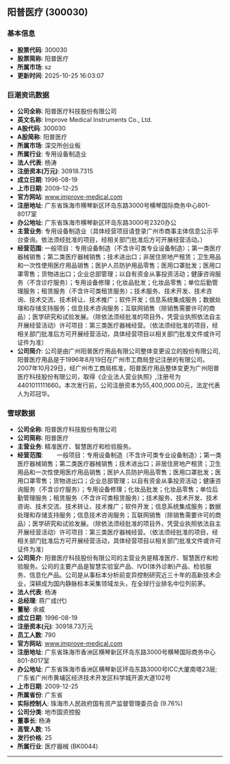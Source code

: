 ## 阳普医疗 (300030)

### 基本信息

- **股票代码**: 300030
- **股票简称**: 阳普医疗
- **所属市场**: sz
- **更新时间**: 2025-10-25 16:03:07

### 巨潮资讯数据

- **公司全称**: 阳普医疗科技股份有限公司
- **英文名称**: Improve Medical Instruments Co., Ltd.
- **A股代码**: 300030
- **A股简称**: 阳普医疗
- **所属市场**: 深交所创业板
- **所属行业**: 专用设备制造业
- **法人代表**: 杨涛
- **注册资本(万元)**: 30918.7315
- **成立日期**: 1996-08-19
- **上市日期**: 2009-12-25
- **官方网站**: www.improve-medical.com
- **注册地址**: 广东省珠海市横琴新区环岛东路3000号横琴国际商务中心801-8017室
- **办公地址**: 广东省珠海市横琴新区环岛东路3000号2320办公
- **主营业务**: 专用设备制造业（具体经营项目请登录广州市商事主体信息公示平台查询。依法须经批准的项目，经相关部门批准后方可开展经营活动。）
- **经营范围**: 一般项目：专用设备制造（不含许可类专业设备制造）；第一类医疗器械销售；第二类医疗器械销售；技术进出口；非居住房地产租赁；卫生用品和一次性使用医疗用品销售；医护人员防护用品零售；医用口罩批发；医用口罩零售；货物进出口；企业总部管理；以自有资金从事投资活动；健康咨询服务（不含诊疗服务）；专用设备修理；化妆品批发；化妆品零售；单位后勤管理服务；租赁服务（不含许可类租赁服务）；技术服务、技术开发、技术咨询、技术交流、技术转让、技术推广；软件开发；信息系统集成服务；数据处理和存储支持服务；信息技术咨询服务；互联网销售（除销售需要许可的商品）；医学研究和试验发展。（除依法须经批准的项目外，凭营业执照依法自主开展经营活动）许可项目：第三类医疗器械经营。（依法须经批准的项目，经相关部门批准后方可开展经营活动，具体经营项目以相关部门批准文件或许可证件为准）
- **公司简介**: 公司是由广州阳普医疗用品有限公司整体变更设立的股份有限公司,阳普医疗用品是于1996年8月19日在广州市工商局登记注册的有限公司。2007年10月29日，经广州市工商局核准，阳普医疗用品整体变更为广州阳普医疗科技股份有限公司，取得《企业法人营业执照》,注册号为4401011111660。本次发行前，公司注册资本为55,400,000.00元，法定代表人为邓冠华。

### 雪球数据

- **公司全称**: 阳普医疗科技股份有限公司
- **公司简称**: 阳普医疗
- **主营业务**: 精准医疗、智慧医疗和检验服务。
- **经营范围**: 　　一般项目：专用设备制造（不含许可类专业设备制造）；第一类医疗器械销售；第二类医疗器械销售；技术进出口；非居住房地产租赁；卫生用品和一次性使用医疗用品销售；医护人员防护用品零售；医用口罩批发；医用口罩零售；货物进出口；企业总部管理；以自有资金从事投资活动；健康咨询服务（不含诊疗服务）；专用设备修理；化妆品批发；化妆品零售；单位后勤管理服务；租赁服务（不含许可类租赁服务）；技术服务、技术开发、技术咨询、技术交流、技术转让、技术推广；软件开发；信息系统集成服务；数据处理和存储支持服务；信息技术咨询服务；互联网销售（除销售需要许可的商品）；医学研究和试验发展。（除依法须经批准的项目外，凭营业执照依法自主开展经营活动）许可项目：第三类医疗器械经营。（依法须经批准的项目，经相关部门批准后方可开展经营活动，具体经营项目以相关部门批准文件或许可证件为准）
- **公司简介**: 阳普医疗科技股份有限公司的主营业务是精准医疗、智慧医疗和检验服务。公司的主要产品是智慧实验室产品、IVD(体外诊断)产品、检验服务、信息化产品。公司是从事标本分析前变异控制研究近三十年的高新技术企业，深耕成为国内静脉标本采集领域龙头，在全球行业排名中位列前茅。
- **法人代表**: 杨涛
- **总经理**: 蒋广成(代)
- **董秘**: 余威
- **成立日期**: 1996-08-19
- **注册资本(元)**: 30918.73万元
- **员工人数**: 790
- **官方网站**: www.improve-medical.com
- **注册地址**: 广东省珠海市香洲区横琴新区环岛东路3000号横琴国际商务中心801-8017室
- **办公地址**: 广东省珠海市香洲区横琴新区环岛东路3000号ICC大厦南塔23层;广东省广州市黄埔区经济技术开发区科学城开源大道102号
- **上市日期**: 2009-12-25
- **所属省份**: 广东省
- **实际控制人**: 珠海市人民政府国有资产监督管理委员会 (9.76%)
- **公司分类**: 地市国资控股
- **董事长**: 杨涛
- **高管人数**: 15
- **发行价格**: 25
- **所属行业**: 医疗器械 (BK0044)

---